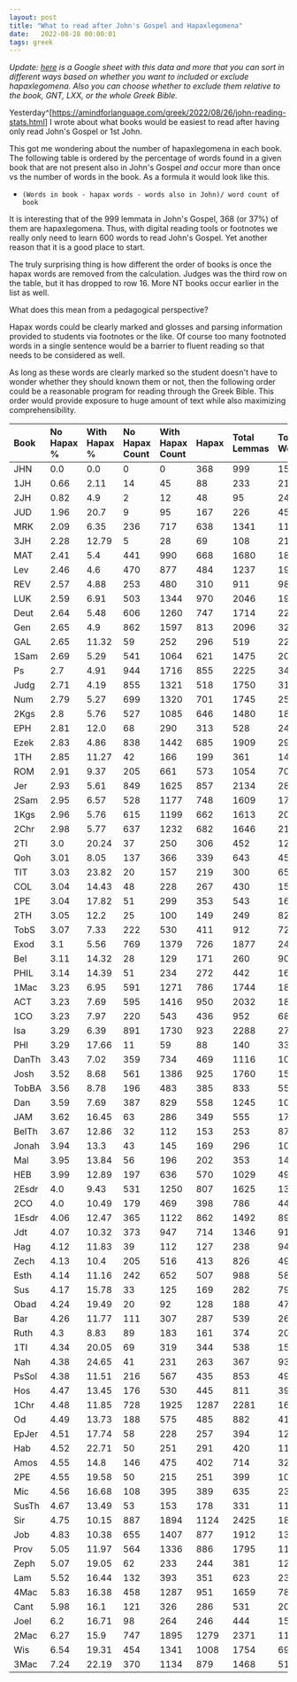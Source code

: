 ```yaml
---
layout: post
title: "What to read after John's Gospel and Hapaxlegomena"
date:   2022-08-28 00:00:01 
tags: greek
---
```


_Update: [here](https://docs.google.com/spreadsheets/d/1q-_yUPwKB9tAmem4XWVzmSVI3k6hIuvd1gaPd5h4YbA/edit?usp=sharing) is a Google sheet with this data and more that you can sort in different ways based on whether you want to included or exclude hapaxlegomena. Also you can choose whether to exclude them relative to the book, GNT, LXX, or the whole Greek Bible._

Yesterday^[<https://amindforlanguage.com/greek/2022/08/26/john-reading-stats.html>] I wrote about what books would be easiest to read after having only read John's Gospel or 1st John. 

This got me wondering about the number of hapaxlegomena in each book. The following table is ordered by the percentage of words found in a given book that are not present also in John's Gospel _and_ occur more than once vs the number of words in the book. As a formula it would look like this.

* `(Words in book - hapax words - words also in John)/ word count of book`

It is interesting that of the 999 lemmata in John's Gospel, 368 (or 37%) of them are hapaxlegomena. Thus, with digital reading tools or footnotes we really only need to learn 600 words to read John's Gospel. Yet another reason that it is a good place to start. 

The truly surprising thing is how different the order of books is once the hapax words are removed from the calculation. Judges was the third row on the table, but it has dropped to row 16. More NT books occur earlier in the list as well. 


What does this mean from a pedagogical perspective? 

Hapax words could be clearly marked and glosses and parsing information provided to students via footnotes or the like. Of course too many footnoted words in a single sentence would be a barrier to fluent reading so that needs to be considered as well. 

As long as these words are clearly marked so the student doesn't have to wonder whether they should known them or not, then the following order could be a reasonable program for reading through the Greek Bible. This order would provide exposure to huge amount of text while also maximizing comprehensibility. 



| Book | No Hapax % | With Hapax % | No Hapax Count | With Hapax Count | Hapax | Total Lemmas | Total Words |
|:---|:---|:---|:---|:---|:---|:---|:--- |
|JHN|0.0|0.0|0|0|368|999|15438|
|1JH|0.66|2.11|14|45|88|233|2137|
|2JH|0.82|4.9|2|12|48|95|245|
|JUD|1.96|20.7|9|95|167|226|459|
|MRK|2.09|6.35|236|717|638|1341|11286|
|3JH|2.28|12.79|5|28|69|108|219|
|MAT|2.41|5.4|441|990|668|1680|18329|
|Lev|2.46|4.6|470|877|484|1237|19082|
|REV|2.57|4.88|253|480|310|911|9833|
|LUK|2.59|6.91|503|1344|970|2046|19446|
|Deut|2.64|5.48|606|1260|747|1714|22990|
|Gen|2.65|4.9|862|1597|813|2096|32566|
|GAL|2.65|11.32|59|252|296|519|2226|
|1Sam|2.69|5.29|541|1064|621|1475|20131|
|Ps|2.7|4.91|944|1716|855|2225|34964|
|Judg|2.71|4.19|855|1321|518|1750|31527|
|Num|2.79|5.27|699|1320|701|1745|25059|
|2Kgs|2.8|5.76|527|1085|646|1480|18853|
|EPH|2.81|12.0|68|290|313|528|2416|
|Ezek|2.83|4.86|838|1442|685|1909|29658|
|1TH|2.85|11.27|42|166|199|361|1473|
|ROM|2.91|9.37|205|661|573|1054|7055|
|Jer|2.93|5.61|849|1625|857|2134|28948|
|2Sam|2.95|6.57|528|1177|748|1609|17927|
|1Kgs|2.96|5.76|615|1199|662|1613|20803|
|2Chr|2.98|5.77|637|1232|682|1646|21353|
|2TI|3.0|20.24|37|250|306|452|1235|
|Qoh|3.01|8.05|137|366|339|643|4546|
|TIT|3.03|23.82|20|157|219|300|659|
|COL|3.04|14.43|48|228|267|430|1580|
|1PE|3.04|17.82|51|299|353|543|1678|
|2TH|3.05|12.2|25|100|149|249|820|
|TobS|3.07|7.33|222|530|411|912|7233|
|Exod|3.1|5.56|769|1379|726|1877|24816|
|Bel|3.11|14.32|28|129|171|260|901|
|PHIL|3.14|14.39|51|234|272|442|1626|
|1Mac|3.23|6.95|591|1271|786|1744|18292|
|ACT|3.23|7.69|595|1416|950|2032|18412|
|1CO|3.23|7.97|220|543|436|952|6812|
|Isa|3.29|6.39|891|1730|923|2288|27075|
|PHI|3.29|17.66|11|59|88|140|334|
|DanTh|3.43|7.02|359|734|469|1116|10453|
|Josh|3.52|8.68|561|1386|925|1760|15960|
|TobBA|3.56|8.78|196|483|385|833|5503|
|Dan|3.59|7.69|387|829|558|1245|10781|
|JAM|3.62|16.45|63|286|349|555|1739|
|BelTh|3.67|12.86|32|112|153|253|871|
|Jonah|3.94|13.3|43|145|169|296|1090|
|Mal|3.95|13.84|56|196|202|353|1416|
|HEB|3.99|12.89|197|636|570|1029|4935|
|2Esdr|4.0|9.43|531|1250|807|1625|13262|
|2CO|4.0|10.49|179|469|398|786|4473|
|1Esdr|4.06|12.47|365|1122|862|1492|8994|
|Jdt|4.07|10.32|373|947|714|1346|9174|
|Hag|4.12|11.83|39|112|127|238|947|
|Zech|4.13|10.4|205|516|413|826|4963|
|Esth|4.14|11.16|242|652|507|988|5843|
|Sus|4.17|15.78|33|125|169|282|792|
|Obad|4.24|19.49|20|92|128|188|472|
|Bar|4.26|11.77|111|307|287|539|2608|
|Ruth|4.3|8.83|89|183|161|374|2072|
|1TI|4.34|20.05|69|319|344|538|1591|
|Nah|4.38|24.65|41|231|263|367|937|
|PsSol|4.38|11.51|216|567|435|853|4926|
|Hos|4.47|13.45|176|530|445|811|3941|
|1Chr|4.48|11.85|728|1925|1287|2281|16244|
|Od|4.49|13.73|188|575|485|882|4187|
|EpJer|4.51|17.74|58|228|257|394|1285|
|Hab|4.52|22.71|50|251|291|420|1105|
|Amos|4.55|14.8|146|475|402|714|3210|
|2PE|4.55|19.58|50|215|251|399|1098|
|Mic|4.56|16.68|108|395|389|635|2368|
|SusTh|4.67|13.49|53|153|178|331|1134|
|Sir|4.75|10.15|887|1894|1124|2425|18658|
|Job|4.83|10.38|655|1407|877|1912|13561|
|Prov|5.05|11.97|564|1336|886|1795|11164|
|Zeph|5.07|19.05|62|233|244|381|1223|
|Lam|5.52|16.44|132|393|351|623|2391|
|4Mac|5.83|16.38|458|1287|951|1659|7859|
|Cant|5.98|16.1|121|326|286|531|2025|
|Joel|6.2|16.71|98|264|246|444|1580|
|2Mac|6.27|15.9|747|1895|1279|2371|11917|
|Wis|6.54|19.31|454|1341|1008|1754|6943|
|3Mac|7.24|22.19|370|1134|879|1468|5110|
